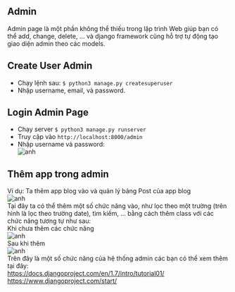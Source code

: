 ## Admin
Admin page là một phần không thể thiếu trong lập trình Web giúp bạn có thể add, change, delete, ... và django framework cũng hỗ trợ tự động tạo giao diện admin theo các models.  
## Create User Admin
* Chạy lệnh sau:  `$ python3 manage.py createsuperuser`  
* Nhập username, email, và password.  
## Login Admin Page
* Chạy server `$ python3 manage.py runserver`  
* Truy cập vào `http://localhost:8000/admin`  
* Nhập username và password:  
![anh]()  
## Thêm app trong admin
Ví dụ: Ta thêm app blog vào và quản lý bảng Post của app blog  
![anh]()  
Tại đây ta có thể thêm một số chức năng vào, như lọc theo một trường (trên hình là lọc theo trường date), tìm kiếm, ... bằng cách thêm class với các chức năng tương tự như sau:  
Khi chưa thêm các chức năng  
![anh]()  
Sau khi thêm  
![anh]()  
Trên đây là một số chức năng của hệ thống admin các bạn có thể xem thêm tại đây:  
https://docs.djangoproject.com/en/1.7/intro/tutorial01/  
https://www.djangoproject.com/start/